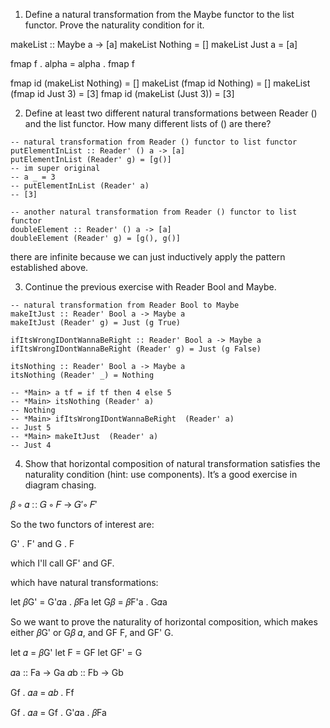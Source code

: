 1. Define a natural transformation from the Maybe functor to the
list functor. Prove the naturality condition for it.

makeList :: Maybe a -> [a]
makeList Nothing = []
makeList Just a = [a]

fmap f . alpha = alpha . fmap f

fmap id (makeList Nothing) = []
makeList (fmap id Nothing) = []
makeList (fmap id Just 3) = [3]
fmap id (makeList (Just 3)) = [3]

2. Define at least two different natural transformations between
Reader () and the list functor. How many different lists of ()
are there?
```
-- natural transformation from Reader () functor to list functor
putElementInList :: Reader' () a -> [a]
putElementInList (Reader' g) = [g()]
-- im super original
-- a _ = 3
-- putElementInList (Reader' a)
-- [3]

-- another natural transformation from Reader () functor to list functor 
doubleElement :: Reader' () a -> [a]
doubleElement (Reader' g) = [g(), g()]
```
there are infinite because we can just inductively apply the pattern established above.

3. Continue the previous exercise with Reader Bool and Maybe.
```
-- natural transformation from Reader Bool to Maybe
makeItJust :: Reader' Bool a -> Maybe a
makeItJust (Reader' g) = Just (g True)

ifItsWrongIDontWannaBeRight :: Reader' Bool a -> Maybe a
ifItsWrongIDontWannaBeRight (Reader' g) = Just (g False)

itsNothing :: Reader' Bool a -> Maybe a
itsNothing (Reader' _) = Nothing

-- *Main> a tf = if tf then 4 else 5
-- *Main> itsNothing (Reader' a)
-- Nothing
-- *Main> ifItsWrongIDontWannaBeRight  (Reader' a)
-- Just 5
-- *Main> makeItJust  (Reader' a)
-- Just 4
```

4. Show that horizontal composition of natural transformation satisfies
the naturality condition (hint: use components). It’s a good
exercise in diagram chasing.

𝛽 ∘ 𝛼 ∷ 𝐺 ∘ 𝐹 → 𝐺′∘ 𝐹′

So the two functors of interest are:

G' . F' and G . F

which I'll call GF' and GF.

which have natural transformations:

let 𝛽G' = G'𝛼a . 𝛽Fa
let G𝛽 = 𝛽F'a . G𝛼a

So we want to prove the naturality of horizontal composition, which makes either 𝛽G' or G𝛽 𝛼, and GF F, and GF' G.

let 𝛼 = 𝛽G'
let F = GF
let GF' = G

𝛼a :: Fa -> Ga
𝛼b :: Fb -> Gb

Gf . 𝛼𝑎 = 𝛼𝑏 . Ff

Gf . 𝛼𝑎 = Gf . G'𝛼a . 𝛽Fa

